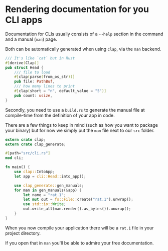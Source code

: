 # Rendering documentation for you CLI apps

Documentation for CLIs usually consists of
a `--help` section in the command
and a manual (`man`) page.

Both can be automatically generated
when using `clap`,
via the `man` backend.

```rust
/// It's like `cat` but in Rust
#[derive(Clap)]
pub struct Head {
    /// file to load
    #[clap(parse(from_os_str))]
    pub file: PathBuf,
    /// how many lines to print
    #[clap(short = "n", default_value = "5")]
    pub count: usize,
}
```

Secondly, you need to use a `build.rs`
to generate the manual file at compile-time
from the definition of your app
in code.

There are a few things to keep in mind
(such as how you want to package your binary)
but for now
we simply put the `man` file
next to our `src` folder.

```rust
extern crate clap;
extern crate clap_generate;

#[path="src/cli.rs"]
mod cli;

fn main() {
    use clap::IntoApp;
    let app = cli::Head::into_app();

    use clap_generate::gen_manuals;
    for man in gen_manuals(&app) {
        let name = "rat.1";
        let mut out = fs::File::create("rat.1").unwrap();
        use std::io::Write;
        out.write_all(man.render().as_bytes()).unwrap();
    }
}
```

When you now compile your application
there will be a `rat.1` file 
in your project directory.

If you open that in `man`
you'll be able to admire your free documentation.
